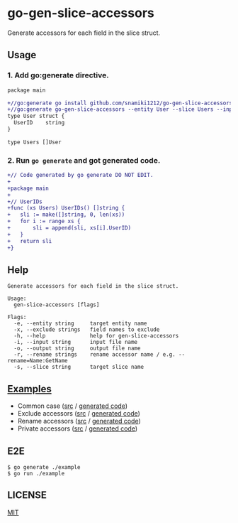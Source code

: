 # go-gen-slice-accessors

Generate accessors for each field in the slice struct.

## Usage

### 1. Add go:generate directive.

```diff filename="user.go"
package main

+//go:generate go install github.com/snamiki1212/go-gen-slice-accessors@latest
+//go:generate go-gen-slice-accessors --entity User --slice Users --input user.go --output user_gen.go
type User struct {
  UserID    string
}

type Users []User
```

### 2. Run `go generate` and got generated code.

```diff filename="user_gen.go"
+// Code generated by go generate DO NOT EDIT.
+
+package main
+
+// UserIDs
+func (xs Users) UserIDs() []string {
+	sli := make([]string, 0, len(xs))
+	for i := range xs {
+		sli = append(sli, xs[i].UserID)
+	}
+	return sli
+}
```

## Help

```shell
Generate accessors for each field in the slice struct.

Usage:
  gen-slice-accessors [flags]

Flags:
  -e, --entity string     target entity name
  -x, --exclude strings   field names to exclude
  -h, --help              help for gen-slice-accessors
  -i, --input string      input file name
  -o, --output string     output file name
  -r, --rename strings    rename accessor name / e.g. --rename=Name:GetName
  -s, --slice string      target slice name
```

## [Examples](./example)

- Common case ([src](./example/user.go) / [generated code](./example/user_gen.go))
- Exclude accessors ([src](./example/exclude.go) / [generated code](./example/exclude_gen.go))
- Rename accessors ([src](./example/rename.go) / [generated code](./example/rename_gen.go))
- Private accessors ([src](./example/private.go) / [generated code](./example/private_gen.go))

## E2E

```shell
$ go generate ./example
$ go run ./example
```

## LICENSE

[MIT](./LICENSE)
